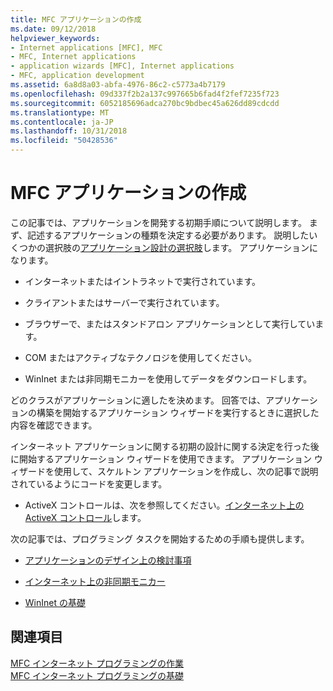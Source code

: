 ```yaml
---
title: MFC アプリケーションの作成
ms.date: 09/12/2018
helpviewer_keywords:
- Internet applications [MFC], MFC
- MFC, Internet applications
- application wizards [MFC], Internet applications
- MFC, application development
ms.assetid: 6a8d8a03-abfa-4976-86c2-c5773a4b7179
ms.openlocfilehash: 09d337f2b2a137c997665b6fad4f2fef7235f723
ms.sourcegitcommit: 6052185696adca270bc9bdbec45a626dd89cdcdd
ms.translationtype: MT
ms.contentlocale: ja-JP
ms.lasthandoff: 10/31/2018
ms.locfileid: "50428536"
---
```

# <a name="writing-mfc-applications"></a>MFC アプリケーションの作成

この記事では、アプリケーションを開発する初期手順について説明します。 まず、記述するアプリケーションの種類を決定する必要があります。 説明したいくつかの選択肢の[アプリケーション設計の選択肢](../mfc/application-design-choices.md)します。 アプリケーションになります。

- インターネットまたはイントラネットで実行されています。

- クライアントまたはサーバーで実行されています。

- ブラウザーで、またはスタンドアロン アプリケーションとして実行しています。

- COM またはアクティブなテクノロジを使用してください。

- WinInet または非同期モニカーを使用してデータをダウンロードします。

どのクラスがアプリケーションに適したを決めます。 回答では、アプリケーションの構築を開始するアプリケーション ウィザードを実行するときに選択した内容を確認できます。

インターネット アプリケーションに関する初期の設計に関する決定を行った後に開始するアプリケーション ウィザードを使用できます。 アプリケーション ウィザードを使用して、スケルトン アプリケーションを作成し、次の記事で説明されているようにコードを変更します。

- ActiveX コントロールは、次を参照してください。[インターネット上の ActiveX コントロール](../mfc/activex-controls-on-the-internet.md)します。

次の記事では、プログラミング タスクを開始するための手順も提供します。

- [アプリケーションのデザイン上の検討事項](../mfc/application-design-choices.md)

- [インターネット上の非同期モニカー](../mfc/asynchronous-monikers-on-the-internet.md)

- [WinInet の基礎](../mfc/wininet-basics.md)

## <a name="see-also"></a>関連項目

[MFC インターネット プログラミングの作業](../mfc/mfc-internet-programming-tasks.md)<br/>
[MFC インターネット プログラミングの基礎](../mfc/mfc-internet-programming-basics.md)

